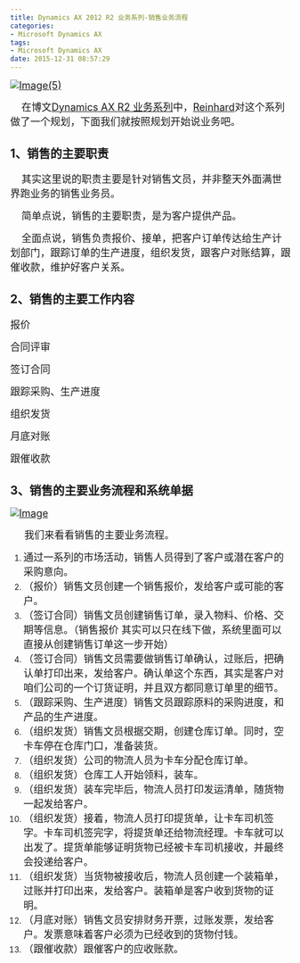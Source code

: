 ```yaml
---
title: Dynamics AX 2012 R2 业务系列-销售业务流程
categories:
- Microsoft Dynamics AX
tags:
- Microsoft Dynamics AX
date: 2015-12-31 08:57:29
---
```


[<span style="font-size: large;">![Image(5)](http://reinhardhsu.com/wp-content/uploads/2015/12/Image5_thumb.png "Image(5)")</span>](http://reinhardhsu.com/wp-content/uploads/2015/12/Image5.png)

<span style="font-size: large;">    在博文</span>[<span style="font-size: large;">Dynamics AX R2 业务系列</span>](http://reinhardhsu.com/p/4708147.html)<span style="font-size: large;">中，</span>[<span style="font-size: large;">Reinhard</span>](http://reinhardhsu.com/)<span style="font-size: large;">对这个系列做了一个规划，下面我们就按照规划开始说业务吧。</span>

## 1、销售的主要职责

<span style="font-size: large;">    其实这里说的职责主要是针对销售文员，并非整天外面满世界跑业务的销售业务员。</span>

<span style="font-size: large;">    简单点说，销售的主要职责，是为客户提供产品。</span>

<span style="font-size: large;">    全面点说，销售负责报价、接单，把客户订单传达给生产计划部门，跟踪订单的生产进度，组织发货，跟客户对账结算，跟催收款，维护好客户关系。</span><span id="more-558"></span>

## 2、销售的主要工作内容

<span style="font-size: large;">报价</span>

<span style="font-size: large;">合同评审</span>

<span style="font-size: large;">签订合同</span>

<span style="font-size: large;">跟踪采购、生产进度</span>

<span style="font-size: large;">组织发货</span>

<span style="font-size: large;">月底对账</span>

<span style="font-size: large;">跟催收款</span>

## 3、销售的主要业务流程和系统单据

[<span style="font-size: large;">![Image](http://reinhardhsu.com/wp-content/uploads/2015/12/Image_thumb3.png "Image")</span>](http://reinhardhsu.com/wp-content/uploads/2015/12/Image3.png)

<span style="font-size: large;">     我们来看看销售的主要业务流程。</span>

1.  <span style="font-size: large;">通过一系列的市场活动，销售人员得到了客户或潜在客户的采购意向。 </span>
2.  <span style="font-size: large;">（报价）销售文员创建一个销售报价，发给客户或可能的客户。 </span>
3.  <span style="font-size: large;">（签订合同）销售文员创建销售订单，录入物料、价格、交期等信息。（销售报价 其实可以只在线下做，系统里面可以直接从创建销售订单这一步开始） </span>
4.  <span style="font-size: large;">（签订合同）销售文员需要做销售订单确认，过账后，把确认单打印出来，发给客户。确认单这个东西，其实是客户对咱们公司的一个订货证明，并且双方都同意订单里的细节。 </span>
5.  <span style="font-size: large;">（跟踪采购、生产进度）销售文员跟踪原料的采购进度，和产品的生产进度。 </span>
6.  <span style="font-size: large;">（组织发货）销售文员根据交期，创建仓库订单。同时，空卡车停在仓库门口，准备装货。 </span>
7.  <span style="font-size: large;">（组织发货）公司的物流人员为卡车分配仓库订单。 </span>
8.  <span style="font-size: large;">（组织发货）仓库工人开始领料，装车。 </span>
9.  <span style="font-size: large;">（组织发货）装车完毕后，物流人员打印发运清单，随货物一起发给客户。 </span>
10.  <span style="font-size: large;">（组织发货）接着，物流人员打印提货单，让卡车司机签字。卡车司机签完字，将提货单还给物流经理。卡车就可以出发了。提货单能够证明货物已经被卡车司机接收，并最终会投递给客户。 </span>
11.  <span style="font-size: large;">（组织发货）当货物被接收后，物流人员创建一个装箱单，过账并打印出来，发给客户。装箱单是客户收到货物的证明。 </span>
12.  <span style="font-size: large;">（月底对账）销售文员安排财务开票，过账发票，发给客户。发票意味着客户必须为已经收到的货物付钱。 </span>
13.  <span style="font-size: large;">（跟催收款）跟催客户的应收账款。 </span>

&nbsp;
